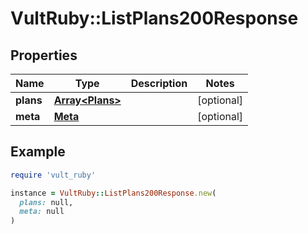 # VultRuby::ListPlans200Response

## Properties

| Name | Type | Description | Notes |
| ---- | ---- | ----------- | ----- |
| **plans** | [**Array&lt;Plans&gt;**](Plans.md) |  | [optional] |
| **meta** | [**Meta**](Meta.md) |  | [optional] |

## Example

```ruby
require 'vult_ruby'

instance = VultRuby::ListPlans200Response.new(
  plans: null,
  meta: null
)
```

